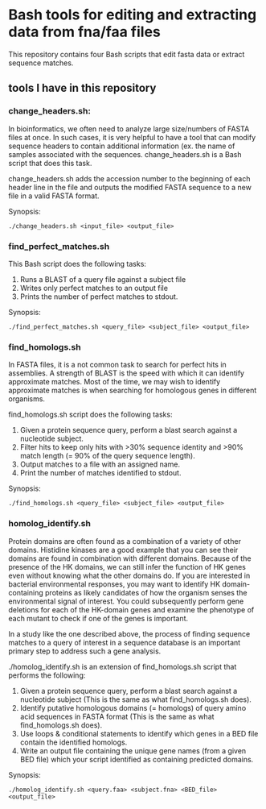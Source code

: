 # Bash tools for editing and extracting data from fna/faa files
This repository contains four Bash scripts that edit fasta data or extract sequence matches.

## tools I have in this repository
### change_headers.sh:
In bioinformatics, we often need to analyze large size/numbers of FASTA files at once. In such cases, it is very helpful to have a tool that can modify sequence headers to contain additional information (ex. the name of samples associated with the sequences. change_headers.sh is a Bash script that does this task.

change_headers.sh adds the accession number to the beginning of each header line in the file and outputs the modified FASTA sequence to a new file in a valid FASTA format. 

Synopsis:  
    
    ./change_headers.sh <input_file> <output_file>



### find_perfect_matches.sh
This Bash script does the following tasks:
1. Runs a BLAST of a query file against a subject file
2. Writes only perfect matches to an output file
3. Prints the number of perfect matches to stdout.

Synopsis: 

    ./find_perfect_matches.sh <query_file> <subject_file> <output_file> 



### find_homologs.sh
In FASTA files, it is a not common task to search for perfect hits in assemblies. A strength of BLAST is the speed with
which it can identify approximate matches. Most of the time, we may wish to identify approximate matches is when searching for homologous genes in different organisms. 

find_homologs.sh script does the following tasks:
1. Given a protein sequence query, perform a blast search against a nucleotide subject.
2. Filter hits to keep only hits with >30% sequence identity and >90% match length (= 90% of the query sequence length).
3. Output matches to a file with an assigned name.
4. Print the number of matches identified to stdout.

Synopsis: 
    
    ./find_homologs.sh <query_file> <subject_file> <output_file>


### homolog_identify.sh
Protein domains are often found as a combination of a variety of other domains. Histidine kinases are a good example that you can see their domains are found 
in combination with different domains. Because of the presence of the HK domains, we can still infer the function of HK genes even without knowing what the other domains do.
If you are interested in bacterial environmental responses, you may want to identify HK domain-containing proteins as likely candidates of how the organism senses the environmental signal of interest. You could subsequently perform gene deletions for each of the HK-domain genes and examine the phenotype of each mutant to check if one of the genes is important.

In a study like the one described above, the process of finding sequence matches to a query of interest in a sequence database is an important primary step to address such
a gene analysis.

./homolog_identify.sh is an extension of find_homologs.sh script that performs the following: 

1. Given a protein sequence query, perform a blast search against a nucleotide subject (This is the same as what find_homologs.sh does).
2. Identify putative homologous domains (= homologs) of query amino acid sequences in FASTA format (This is the same as what find_homologs.sh does).
3. Use loops & conditional statements to identify which genes in a BED file contain the identified homologs.
4. Write an output file containing the unique gene names (from a given BED file) which your script identified as containing predicted domains.

Synopsis:

    ./homolog_identify.sh <query.faa> <subject.fna> <BED_file> <output_file>

